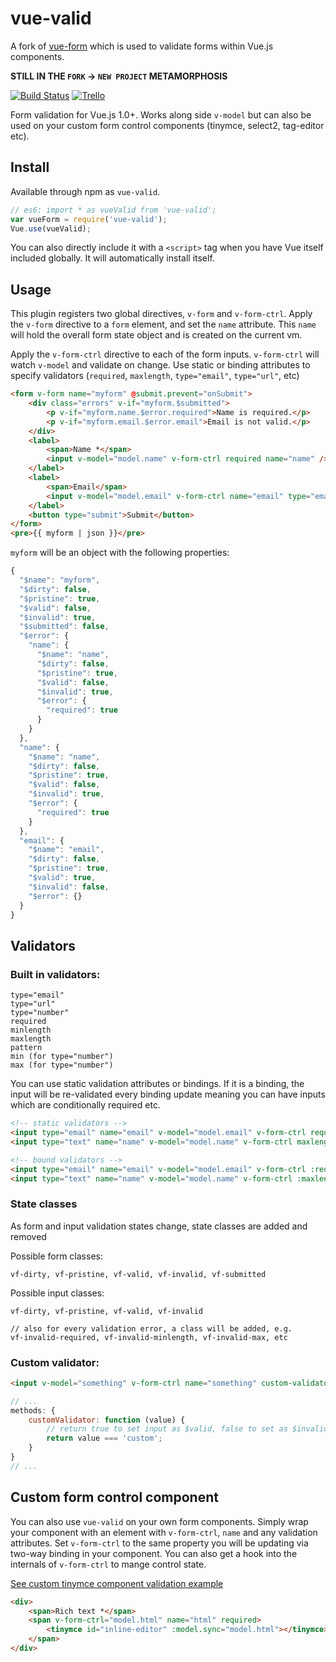 # vue-valid

A fork of [vue-form](https://fergaldoyle/vue-form) which is used to validate forms within Vue.js components.

**STILL IN THE `FORK` -> `NEW PROJECT` METAMORPHOSIS**

[![Build Status](https://semaphoreci.com/api/v1/optick/vue-valid/branches/master/badge.svg)](https://semaphoreci.com/optick/vue-valid) [![Trello](https://img.shields.io/badge/trello-public-blue.svg?style=flat)](https://trello.com/b/v5G6HRcC/vue-valid)

Form validation for Vue.js 1.0+. Works along side `v-model` but can also be used on your custom form control components (tinymce, select2, tag-editor etc).

## Install

Available through npm as `vue-valid`.

```javascript
// es6: import * as vueValid from 'vue-valid';
var vueForm = require('vue-valid');
Vue.use(vueValid);
```

You can also directly include it with a `<script>` tag when you have Vue itself included globally. It will automatically install itself.

## Usage

This plugin registers two global directives, `v-form` and `v-form-ctrl`. Apply the `v-form` directive to a `form` element, and set the `name` attribute. This `name` will hold the overall form state object and is created on the current vm.

Apply the `v-form-ctrl` directive to each of the form inputs. `v-form-ctrl` will watch `v-model` and validate on change. Use static or binding attributes to specify validators (`required`, `maxlength`, `type="email"`, `type="url"`, etc)

```html
<form v-form name="myform" @submit.prevent="onSubmit">
    <div class="errors" v-if="myform.$submitted">
        <p v-if="myform.name.$error.required">Name is required.</p>
        <p v-if="myform.email.$error.email">Email is not valid.</p>
    </div>
    <label>
        <span>Name *</span>
        <input v-model="model.name" v-form-ctrl required name="name" />
    </label>
    <label>
        <span>Email</span>
        <input v-model="model.email" v-form-ctrl name="email" type="email" />
    </label>
    <button type="submit">Submit</button>
</form>
<pre>{{ myform | json }}</pre>
```

`myform` will be an object with the following properties:

```javascript
{
  "$name": "myform",
  "$dirty": false,
  "$pristine": true,
  "$valid": false,
  "$invalid": true,
  "$submitted": false,
  "$error": {
    "name": {
      "$name": "name",
      "$dirty": false,
      "$pristine": true,
      "$valid": false,
      "$invalid": true,
      "$error": {
        "required": true
      }
    }
  },
  "name": {
    "$name": "name",
    "$dirty": false,
    "$pristine": true,
    "$valid": false,
    "$invalid": true,
    "$error": {
      "required": true
    }
  },
  "email": {
    "$name": "email",
    "$dirty": false,
    "$pristine": true,
    "$valid": true,
    "$invalid": false,
    "$error": {}
  }
}
```

## Validators

### Built in validators:

```
type="email"
type="url"
type="number"
required
minlength
maxlength
pattern
min (for type="number")
max (for type="number")
```

You can use static validation attributes or bindings. If it is a binding, the input will be re-validated every binding update meaning you can have inputs which are conditionally required etc.

```html
<!-- static validators -->
<input type="email" name="email" v-model="model.email" v-form-ctrl required />
<input type="text" name="name" v-model="model.name" v-form-ctrl maxlength="25" minlength="5" />

<!-- bound validators -->
<input type="email" name="email" v-model="model.email" v-form-ctrl :required="isRequired" />
<input type="text" name="name" v-model="model.name" v-form-ctrl :maxlength="maxLen" :minlength="minLen" />
```

### State classes

As form and input validation states change, state classes are added and removed

Possible form classes:

```
vf-dirty, vf-pristine, vf-valid, vf-invalid, vf-submitted
```

Possible input classes:

```
vf-dirty, vf-pristine, vf-valid, vf-invalid

// also for every validation error, a class will be added, e.g.
vf-invalid-required, vf-invalid-minlength, vf-invalid-max, etc
```

### Custom validator:

```html
<input v-model="something" v-form-ctrl name="something" custom-validator="customValidator" />
```

```javascript
// ...
methods: {
    customValidator: function (value) {
        // return true to set input as $valid, false to set as $invalid
        return value === 'custom';
    }
}
// ...
```

## Custom form control component

You can also use `vue-valid` on your own form components. Simply wrap your component with an element with `v-form-ctrl`, `name` and any validation attributes. Set `v-form-ctrl` to the same property you will be updating via two-way binding in your component. You can also get a hook into the internals of `v-form-ctrl` to mange control state.

[See custom tinymce component validation example](https://github.com/optick/vue-valid/tree/master/example)

```html
<div>
    <span>Rich text *</span>
    <span v-form-ctrl="model.html" name="html" required>
        <tinymce id="inline-editor" :model.sync="model.html"></tinymce>
    </span>
</div>
```
